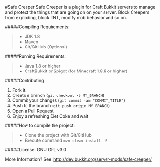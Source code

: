 #Safe Creeper
Safe Creeper is a plugin for Craft Bukkit servers to manage and protect the things that are going on on your server. Block Creepers from exploding, block TNT, modify mob behavior and so on.

#####Compiling Requirements:
>- JDK 1.8
>- Maven
>- Git/GitHub (Optional)

#####Running Requirements:
>- Java 1.8 or higher
>- CraftBukkit or Spigot (for Minecraft 1.8.8 or higher)

#####Contributing
1. Fork it.
2. Create a branch (`git checkout -b MY_BRANCH`)
3. Commit your changes (`git commit -am "COMMIT_TITLE"`)
4. Push to the branch (`git push origin MY_BRANCH`)
5. Open a Pull Request.
6. Enjoy a refreshing Diet Coke and wait

#####How to compile the project:
>- Clone the project with Git/GitHub
>- Execute command `mvn clean install -B`

#####License: 
GNU GPL v3.0

More Information? See: http://dev.bukkit.org/server-mods/safe-creeper/